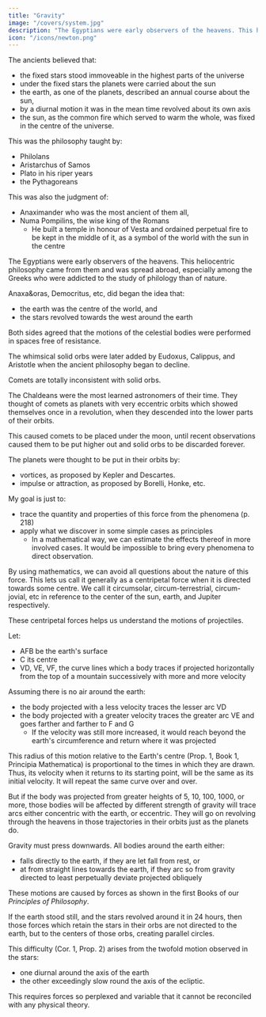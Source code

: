 ```yaml
---
title: "Gravity"
image: "/covers/system.jpg"
description: "The Egyptians were early observers of the heavens. This heliocentric philosophy came from them and was spread abroad, especially among the Greeks who were addicted to the study of philology than of nature"
icon: "/icons/newton.png"
---
```



The ancients believed that:
- the fixed stars stood immoveable in the highest parts of the universe
- under the fixed stars the planets were carried about the sun
- the earth, as one of the planets, described an annual course about the sun, 
- by a diurnal motion it was in the mean time revolved about its own axis
- the sun, as the common fire which served to warm the whole, was fixed in the centre of the universe.


This was the philosophy taught by:
- Philolans
- Aristarchus of Samos
- Plato in his riper years
- the Pythagoreans

This was also the judgment of:
- Anaximander who was the most ancient of them all, 
- Numa Pompilins, the wise king of the Romans
  - He built a temple in honour of Vesta and ordained perpetual fire to be kept in the middle of it, as a symbol of the world with the sun in the centre

The Egyptians were early observers of the heavens. This heliocentric philosophy came from them and was spread abroad, especially among the Greeks who were addicted to the study of philology than of nature. 

<!-- , derived
their first, as well as soundest, notions of philosophy
and in the vestal

ceremonies we yet trace the ancient spirit of the Egyptians ; for it was their way to deliver their mysteries, that is, their philosophy of things
above the vulgar way of thinking, under the veil of religious rites and may hieroglyphic symbols. -->


Anaxa&oras, Democritus, etc, did began the idea that:
- the earth was the centre of the world, and
- the stars revolved towards the west around the earth<!--  quiescent in tk^ centre, some at a swifter, others at a slower rate. -->

Both sides agreed that the motions of the celestial bodies were performed in spaces free of resistance. 

The whimsical solid orbs were later added by Eudoxus, Calippus, and Aristotle when the ancient philosophy began to decline<!--  nlace to the new prevailing fictions of the Greeks -->.

Comets are totally inconsistent with solid orbs. 

<!-- But. above all things, the phenomena and to give means consist to decline, of comets can by no with the notion of solid orbs. --> 

The Chaldeans were the most learned astronomers of their time. They thought of comets as planets with very eccentric orbits which showed themselves once in a revolution, when they descended into the lower parts of their orbits.

This caused comets to be placed under the moon, until recent observations caused them to be put higher out and solid orbs to be discarded forever. 

<!-- (which of ancient times before had been numbered among the celestial bodies) as a particular sort of plan
which, describing , presented themselves to our view only by turns, viz., 

And as it was the unavoidable consequence of the hypothesis of solid orbs, while it prevailed, that the comets should be thrust down below the moon, so no sooner had the late observations of astronomers restored the comets to their ancient places in the higher heavens, but these celestial spaces were at once cleared of the incurnbrance of solid orbs, which by these observations were broke into pieces, and discarded for ever. -->

The planets were thought to be put in their orbits by:
- vortices, as proposed by Kepler and Descartes.
- impulse or attraction, as proposed by Borelli, Honke, etc. 

<!-- and others of our nation for, from the laws of motion, it is most certain that these effects must proceed from the action of some force or other. -->

<!-- Whence it was that the planets came to be retained within any certain bounds in these free spaces, and to be drawn off from the rectilinear courses, which, left to themselves, they should have pursued, into regular revolutions in curvilinear orbits, are questions which we do not know how the ancients explained and probably it was to give some sort of satisfaction were introduced.

to this difficulty that solid orbs -->

<!-- The later philosophers pretend to account for it either by the action of certain vortices, as Kepler and Des Cartes ; or by some other principle of  -->

My goal is just to:
- trace the quantity and properties of this force from the phenomena (p. 218)
- apply what we discover in some simple cases as principles
  - In a mathematical way, we can estimate the effects thereof in more involved cases. It would be impossible to bring every phenomena to direct observation.

By using mathematics, we can avoid all questions about the nature of this force. This lets us call it generally as a <!-- , which cannot be understood to determine by any hypothesis. and therefore call it by the general name of a --> centripetal force when it is directed towards some centre.<!-- , as it is a force which is  --> We call it circumsolar, circum-terrestrial, circum-jovial, etc in reference to the center of the sun, earth, and Jupiter respectively. 

These centripetal forces helps us understand the motions of projectiles. 

<!-- and as it regards more particularly a body in that centre, we call it 
 and
in like manner in respect of other central bodies.
That by means of centripetal forces the planets may be retained in cer
we may easily understand, if we consider 

the motions of projectiles
for a stone projected is by the pressure of its own
 (p. 75, 76, 77)
tain orbits, weight forced out of the rectilinear path, which by the projection alone it should have pursued, and made to describe a curve line in the air and through that crooked way is at last brought down to the ground and the greater the velocity is with which it is projected, the farther it goes before it falls to the earth.

We may therefore suppose the velocity to be so increased, that it it would describe an arc of
arrived at the earth, till 1, 2, 5, 10, 100.
1000 miles before at last, exceeding the limits of the earth, it should pass quite by without touching it. -->

Let:

- AFB be the earth's surface
- C its centre
- VD, VE, VF, the curve lines which a body traces if projected horizontally from the top of a mountain successively with more and
more velocity 

<!-- tarded by the (p.400) little or and, because  -->

<!-- The celestial motions are scarcely retarded by outer space, 
no resistance of the spaces in which they are performed, to keep up the parity of cases,  -->

Assuming there is no air around the earth: <!-- or at least that it is endowed with little or no power
of resisting and for the same reason tl a*=  -->
- the body projected with a less velocity traces the lesser arc VD
- the body projected with a greater velocity traces the greater arc VE and goes farther and farther to F and G
  - If the velocity was still more increased, it would reach beyond the earth's circumference and return where it was projected

This radius of this motion relative to the Earth's centre (Prop. 1, Book 1, Principia Mathematica) is proportional to the times in which they are drawn. Thus, its velocity when it returns to its starting point, will be the same as its initial velocity. It will repeat the same curve over and over.

But if the body was projected from greater heights of 5, 10, 100, 1000, or more, those bodies will be affected by different strength of gravity will trace arcs either concentric with the earth, or eccentric. They will go on revolving through the heavens in those trajectories in their orbits just as the planets do.

<!-- As when a stone is projected obliquely, that is, any way but in the per
pendicular direction, the perpetual deflection thereof towards the earth
from the right line in which it was projected is a proof of its gravitation
to the earth, no less certain than its direct descent when only suffered to
fall freely from rest so the deviation of bodies
moving in free spaces
from and perpetual deflection therefrom towards any place, is a sure indication of the existence of some force which from all quarters
impels those bodies towards that place.
rectilinear paths, -->

Gravity must press downwards. All bodies around the earth either:
- falls directly to the earth, if they are let fall from rest, or
- at from straight lines towards the earth, if they arc so from gravity directed to least perpetually deviate projected obliquely

<!-- By the like necessity, all bodies which either descend directly to that centre, or at least deviate perpetually towards it from right lines, if otherwise they should have 

centre, it will follow,
this force acts
mast

obliquely in these right lines.
moved -->

These motions are caused by forces as shown in the first Books of our *Principles of Philosophy*.

If the earth stood still, and the stars revolved around it in 24 hours, then those forces which retain the stars in their orbs are not directed to the earth, but to the centers of those orbs, creating parallel circles.

<!-- in free spaces in the
to the
centres of the several orbs, that
which the fixed
stars, declining to
is,
of the several parallel circles,
one side and the other from the equator,
also that by radii drawn to the centres of those orbs tht
describe daily
fixed stars describe areas exactly proportional to the times of description.

Then, because the periodic times are equal (by Cor. Ill, Prop. 4, Book 1), -->

<!-- follows that the centripetal forces are as the radii of the several orbs,
and that they will perpetually revolve in the same orbs. And the like
consequences may be drawn from the supposed diurnal motion of the
planets.
That
forces should be directed to no body on which they physically de
but
to innumerable imaginary points in the axis of the earth, is an
pend,
It is more incongruous still that those forces
hypothesis too incongruous.
should increase exactly in proportion of the distances from this axis for

this is indicates of an increase to immensity, or rather to infinity whereas the forces of natural things commonly decrease in receding from the fountain from which they flow. But, what is yet more absurd, neither
are the areas described by the same star proportional to the times, nor are
for as the star recedes from the
its revolutions performed in the same orb
;
neighbouring
the urea
it is
both areas and orb increase; and from the increase of
demonstrated that the forces are not directed to the axis of
pole, -->

This difficulty (Cor. 1, Prop. 2) arises from the twofold motion observed in the stars:
- one diurnal around the axis of the earth
- the other exceedingly slow round the axis of the ecliptic.

This requires forces so perplexed and variable that it cannot be reconciled with any physical theory.

